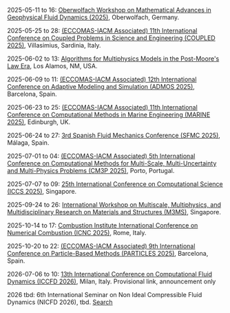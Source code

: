 2025-05-11 to 16: [Oberwolfach Workshop on Mathematical Advances in Geophysical Fluid Dynamics (2025)](https://www.mfo.de/occasion/2520/www_view), Oberwolfach, Germany.

2025-05-25 to 28: [(ECCOMAS-IACM Associated) 11th International Conference on Coupled Problems in Science and Engineering (COUPLED 2025)](https://coupled2025.cimne.com/), Villasimius, Sardinia, Italy.

2025-06-02 to 13: [Algorithms for Multiphysics Models in the Post-Moore's Law Era](https://sites.google.com/msu.edu/modeling-beyond-moore/), Los Alamos, NM, USA.

2025-06-09 to 11: [(ECCOMAS-IACM Associated) 12th International Conference on Adaptive Modeling and Simulation (ADMOS 2025)](https://admos2025.cimne.com/), Barcelona, Spain.

2025-06-23 to 25: [(ECCOMAS-IACM Associated) 11th International Conference on Computational Methods in Marine Engineering (MARINE 2025)](https://marine2025.cimne.com/), Edinburgh, UK.

2025-06-24 to 27: [3rd Spanish Fluid Mechanics Conference (SFMC 2025)](https://sfmc25.uma.es/), Málaga, Spain.

2025-07-01 to 04: [(ECCOMAS-IACM Associated) 5th International Conference on Computational Methods for Multi-Scale, Multi-Uncertainty and Multi-Physics Problems (CM3P 2025)](https://cm3p.org/), Porto, Portugal.

2025-07-07 to 09: [25th International Conference on Computational Science (ICCS 2025)](https://iccs-meeting.org/iccs2025/), Singapore.

2025-09-24 to 26: [International Workshop on Multiscale, Multiphysics, and Multidisciplinary Research on Materials and Structures (M3MS)](https://m3ms.org), Singapore.

2025-10-14 to 17: [Combustion Institute International Conference on Numerical Combustion (ICNC 2025)](https://www.icnc2025.com/), Rome, Italy.

2025-10-20 to 22: [(ECCOMAS-IACM Associated) 9th International Conference on Particle-Based Methods (PARTICLES 2025)](https://particles2025.cimne.com/), Barcelona, Spain.

2026-07-06 to 10: [13th International Conference on Computational Fluid Dynamics (ICCFD 2026)](https://www.linkedin.com/posts/alberto-guardone-269a416b_yesterday-we-successfully-wrapped-up-the-activity-7220407354540883968-jRwn), Milan, Italy. Provisional link, announcement only

2026 tbd: 6th International Seminar on Non Ideal Compressible Fluid Dynamics (NICFD 2026), tbd. [Search](https://www.google.com/search?q=6th+International+seminar+on+Non+Ideal+Compressible+Fluid+Dynamics+nicfd+2026)

